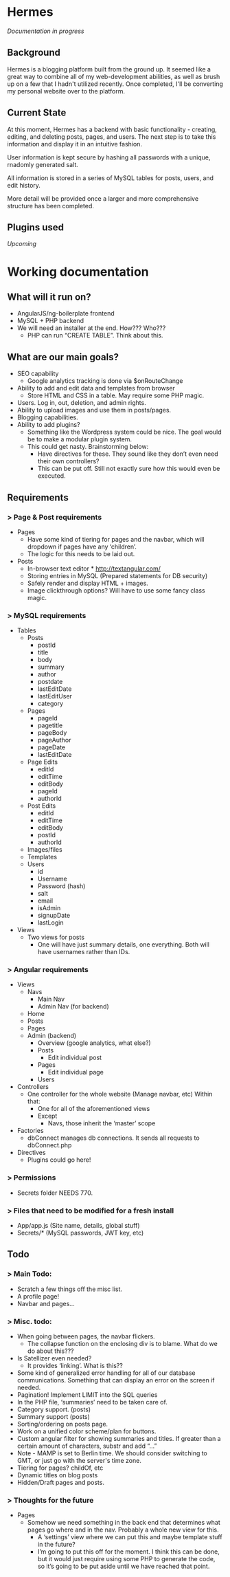 # Hermes
*Documentation in progress*

## Background
Hermes is a blogging platform built from the ground up. It seemed like a great way to combine all of my web-development abilities, as well as brush up on a few that I hadn't utilized recently. Once completed, I'll be converting my personal website over to the platform.

## Current State
At this moment, Hermes has a backend with basic functionality - creating, editing, and deleting posts, pages, and users. The next step is to take this information and display it in an intuitive fashion.

User information is kept secure by hashing all passwords with a unique, rnadomly generated salt.

All information is stored in a series of MySQL tables for posts, users, and edit history.

More detail will be provided once a larger and more comprehensive structure has been completed.

## Plugins used
*Upcoming*

# Working documentation

## What will it run on?
*	AngularJS/ng-boilerplate frontend
*	MySQL + PHP backend
*	We will need an installer at the end. How??? Who???
    *	PHP can run “CREATE TABLE”. Think about this.

## What are our main goals?
*	SEO capability
    *   Google analytics tracking is done via $onRouteChange
*	Ability to add and edit data and templates from browser
    *	Store HTML and CSS in a table. May require some PHP magic.
*	Users. Log in, out, deletion, and admin rights.
*	Ability to upload images and use them in posts/pages.
*	Blogging capabilities.
*	Ability to add plugins?
    *	Something like the Wordpress system could be nice. The goal would be to make a modular plugin system.
    *	This could get nasty. Brainstorming below:
        *	Have directives for these. They sound like they don’t even need their own controllers?
        *	This can be put off. Still not exactly sure how this would even be executed.

## Requirements

### > Page & Post requirements
*	Pages
    *	Have some kind of tiering for pages and the navbar, which will dropdown if pages have any ‘children’.
    *	The logic for this needs to be laid out.
*	Posts
	*	In-browser text editor
            *	http://textangular.com/
    *	Storing entries in MySQL (Prepared statements for DB security)
    *	Safely render and display HTML + images.
    *	Image clickthrough options? Will have to use some fancy class magic. 

### > MySQL requirements
*	Tables
    *	Posts
        *	postId
        *	title
        *	body
        *	summary
        *	author
        *	postdate
        *	lastEditDate
        *	lastEditUser
        *	category
    *	Pages
        *	pageId
        *	pagetitle
        *	pageBody
        *	pageAuthor
        *	pageDate
        *	lastEditDate
    * Page Edits
        *   editId
        *   editTime
        *   editBody
        *   pageId
        *   authorId
    *   Post Edits
        *   editId
        *   editTime
        *   editBody
        *   postId
        *   authorId
    *	Images/files
    *	Templates
    *	Users
        *	id
        *	Username
        *	Password (hash)
        *	salt
        *	email
        *	isAdmin
        *	signupDate
        *	lastLogin
*	Views
    *	Two views for posts
        *	One will have just summary details, one everything. Both will have usernames rather than IDs.

### > Angular requirements
*	Views
    *	Navs
        *   Main Nav
        *	Admin Nav (for backend)
    *	Home
    *	Posts
    *	Pages
    *	Admin (backend)
        *	Overview (google analytics, what else?)
        *	Posts
            *	Edit individual post
        *	Pages
            *	Edit individual page
        *	Users
*	Controllers
    *	One controller for the whole website (Manage navbar, etc) Within that:
        *	One for all of the aforementioned views
        *	Except
            *	Navs, those inherit the ‘master’ scope
*	Factories
    * dbConnect manages db connections. It sends all requests to dbConnect.php
*	Directives
    *	Plugins could go here!

### > Permissions
*	Secrets folder NEEDS 770.

### > Files that need to be modified for a fresh install
*	App/app.js (Site name, details, global stuff)
*	Secrets/* (MySQL passwords, JWT key, etc)

## Todo

### > Main Todo:
*	Scratch a few things off the misc list.
*	A profile page!
*	Navbar and pages…

### > Misc. todo:
*	When going between pages, the navbar flickers.
    *	The collapse function on the enclosing div is to blame. What do we do about this???
*	Is Satellizer even needed?
    *	It provides ‘linking’. What is this??
*	Some kind of generalized error handling for all of our database communications. Something that can display an error on the screen if needed.
*	Pagination! Implement LIMIT into the SQL queries
*	In the PHP file, ‘summaries’ need to be taken care of.
*	Category support. (posts)
*	Summary support (posts)
*	Sorting/ordering on posts page.
*	Work on a unified color scheme/plan for buttons.
*	Custom angular filter for showing summaries and titles. If greater than a certain amount of characters, substr and add “…”
*   Note - MAMP is set to Berlin time. We should consider switching to GMT, or just go with the server's time zone.
*	Tiering for pages? childOf, etc
*	Dynamic titles on blog posts
*   Hidden/Draft pages and posts.

### > Thoughts for the future
*	Pages
    *	Somehow we need something in the back end that determines what pages go where and in the nav. Probably a whole new view for this.
        *	A ‘settings’ view where we can put this and maybe template stuff in the future?
        *	I’m going to put this off for the moment. I think this can be done, but it would just require using some PHP to generate the code, so it’s going to be put aside until we have reached that point.
